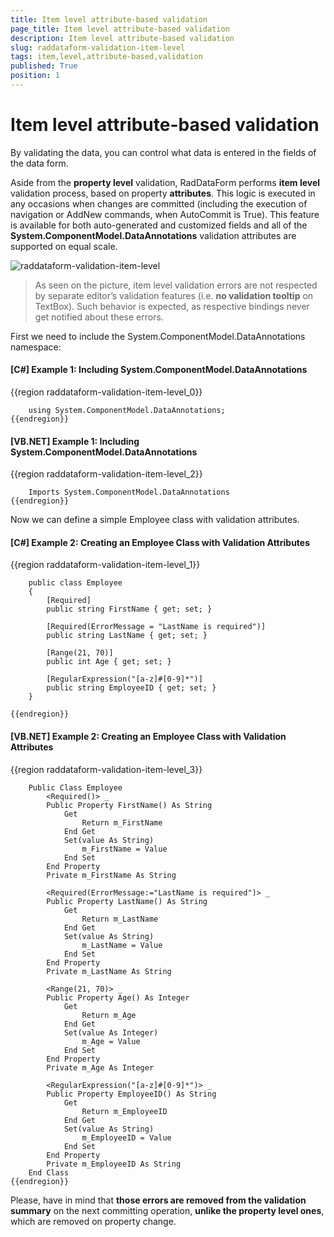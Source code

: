 ```yaml
---
title: Item level attribute-based validation
page_title: Item level attribute-based validation
description: Item level attribute-based validation
slug: raddataform-validation-item-level
tags: item,level,attribute-based,validation
published: True
position: 1
---
```


# Item level attribute-based validation

By validating the data, you can control what data is entered in the fields of the data form.
    
Aside from the __property level__ validation, RadDataForm performs __item level__ validation process, based on property __attributes__. This logic is executed in any occasions when changes are committed (including the execution of navigation or AddNew commands, when AutoCommit is True). This feature is available for both auto-generated and customized fields and all of the **System.ComponentModel.DataAnnotations** validation attributes are supported on equal scale.

 ![raddataform-validation-item-level](images/raddataform-validation-item-level.png)

>As seen on the picture, item level validation errors are not respected by separate editor’s validation features (i.e. __no validation tooltip__ on TextBox). Such behavior is expected, as respective bindings never get notified about these errors. 

First we need to include the System.ComponentModel.DataAnnotations namespace:

#### __[C#] Example 1: Including System.ComponentModel.DataAnnotations__

{{region raddataform-validation-item-level_0}}

	    using System.ComponentModel.DataAnnotations;
	{{endregion}}

#### __[VB.NET] Example 1: Including System.ComponentModel.DataAnnotations__

{{region raddataform-validation-item-level_2}}

	    Imports System.ComponentModel.DataAnnotations
	{{endregion}}

Now we can define a simple Employee class with validation attributes.

#### __[C#] Example 2: Creating an Employee Class with Validation Attributes__

{{region raddataform-validation-item-level_1}}

	    public class Employee
	    {
	        [Required]
	        public string FirstName { get; set; }
	
	        [Required(ErrorMessage = "LastName is required")]
	        public string LastName { get; set; }
	
	        [Range(21, 70)]
	        public int Age { get; set; }
	
	        [RegularExpression("[a-z]#[0-9]*")]
	        public string EmployeeID { get; set; }
	    }
	
	{{endregion}}



#### __[VB.NET] Example 2: Creating an Employee Class with Validation Attributes__

{{region raddataform-validation-item-level_3}}

	    Public Class Employee
	        <Required()> _
	        Public Property FirstName() As String
	            Get
	                Return m_FirstName
	            End Get
	            Set(value As String)
	                m_FirstName = Value
	            End Set
	        End Property
	        Private m_FirstName As String
	
	        <Required(ErrorMessage:="LastName is required")> _
	        Public Property LastName() As String
	            Get
	                Return m_LastName
	            End Get
	            Set(value As String)
	                m_LastName = Value
	            End Set
	        End Property
	        Private m_LastName As String
	
	        <Range(21, 70)> _
	        Public Property Age() As Integer
	            Get
	                Return m_Age
	            End Get
	            Set(value As Integer)
	                m_Age = Value
	            End Set
	        End Property
	        Private m_Age As Integer
	
	        <RegularExpression("[a-z]#[0-9]*")> _
	        Public Property EmployeeID() As String
	            Get
	                Return m_EmployeeID
	            End Get
	            Set(value As String)
	                m_EmployeeID = Value
	            End Set
	        End Property
	        Private m_EmployeeID As String
	    End Class
	{{endregion}}



Please, have in mind that __those errors are removed from the validation summary__ on the next committing operation, __unlike the property level ones__, which are removed on property change. 
